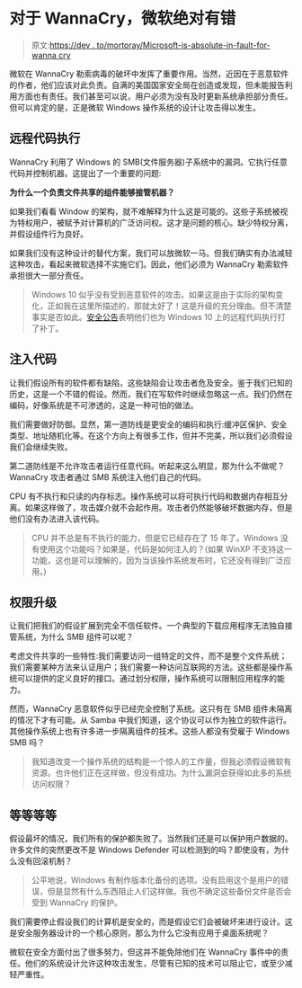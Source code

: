 # 对于 WannaCry，微软绝对有错

> 原文:[https://dev . to/mortoray/Microsoft-is-absolute-in-fault-for-wanna cry](https://dev.to/mortoray/microsoft-is-absolutely-at-fault-for-wannacry)

微软在 WannaCry 勒索病毒的破坏中发挥了重要作用。当然，近因在于恶意软件的作者，他们应该对此负责。自满的美国国家安全局在创造或发现，但未能报告利用方面也有责任。我们甚至可以说，用户必须为没有及时更新系统承担部分责任。但可以肯定的是，正是微软 Windows 操作系统的设计让攻击得以发生。

## 远程代码执行

WannaCry 利用了 Windows 的 SMB(文件服务器)子系统中的漏洞。它执行任意代码并控制机器。这提出了一个重要的问题:

**为什么一个负责文件共享的组件能够接管机器？**

如果我们看看 Window 的架构，就不难解释为什么这是可能的。这些子系统被视为特权用户，被赋予对计算机的广泛访问权。这才是问题的核心。缺少特权分离，并假设组件行为良好。

如果我们没有这种设计的替代方案，我们可以放微软一马。但我们确实有办法减轻这种攻击，看起来微软选择不实施它们。因此，他们必须为 WannaCry 勒索软件承担很大一部分责任。

> Windows 10 似乎没有受到恶意软件的攻击。如果这是由于实际的架构变化，正如我在这里所描述的，那就太好了！这是升级的充分理由。但不清楚事实是否如此。[安全公告](https://technet.microsoft.com/en-us/library/security/ms17-010.aspx)表明他们也为 Windows 10 上的远程代码执行打了补丁。

## 注入代码

让我们假设所有的软件都有缺陷，这些缺陷会让攻击者危及安全。鉴于我们已知的历史，这是一个不错的假设。然而，我们在写软件时继续忽略这一点。我们仍然在编码，好像系统是不可渗透的，这是一种可怕的做法。

我们需要做好防御。显然，第一道防线是更安全的编码和执行:缓冲区保护、安全类型、地址随机化等。在这个方向上有很多工作，但并不完美，所以我们必须假设我们会继续失败。

第二道防线是不允许攻击者运行任意代码。听起来这么明显，那为什么不做呢？WannaCry 攻击者通过 SMB 系统注入他们自己的代码。

CPU 有不执行和只读的内存标志。操作系统可以将可执行代码和数据内存相互分离。如果这样做了，攻击媒介就不会起作用。攻击者仍然能够破坏数据内存，但是他们没有办法进入该代码。

> CPU 并不总是有不执行的能力，但是它已经存在了 15 年了。Windows 没有使用这个功能吗？如果是，代码是如何注入的？(如果 WinXP 不支持这一功能，这也是可以理解的，因为当该操作系统发布时，它还没有得到广泛应用。)

## 权限升级

让我们把我们的假设扩展到完全不信任软件。一个典型的下载应用程序无法独自接管系统，为什么 SMB 组件可以呢？

考虑文件共享的一些特性:我们需要访问一组特定的文件，而不是整个文件系统；我们需要某种方法来认证用户；我们需要一种访问互联网的方法。这些都是操作系统可以提供的定义良好的接口。通过划分权限，操作系统可以限制应用程序的能力。

然而，WannaCry 恶意软件似乎已经完全控制了系统。这只有在 SMB 组件未隔离的情况下才有可能。从 Samba 中我们知道，这个协议可以作为独立的软件运行。其他操作系统上也有许多进一步隔离组件的技术。这些人都没有受雇于 Windows SMB 吗？

> 我知道改变一个操作系统的结构是一个惊人的工作量，但我必须假设微软有资源。也许他们正在这样做，但没有成功。为什么漏洞会获得如此多的系统访问权限？

## 等等等等

假设最坏的情况，我们所有的保护都失败了。当然我们还是可以保护用户数据的。许多文件的突然更改不是 Windows Defender 可以检测到的吗？即使没有，为什么没有回滚机制？

> 公平地说，Windows 有制作版本化备份的选项。没有启用这个是用户的错误，但是显然有什么东西阻止人们这样做。我也不确定这些备份文件是否会受到 WannaCry 的保护。

我们需要停止假设我们的计算机是安全的，而是假设它们会被破坏来进行设计。这是安全服务器设计的一个核心原则，那么为什么它没有应用于桌面系统呢？

微软在安全方面付出了很多努力，但这并不能免除他们在 WannaCry 事件中的责任。他们的系统设计允许这种攻击发生，尽管有已知的技术可以阻止它，或至少减轻严重性。